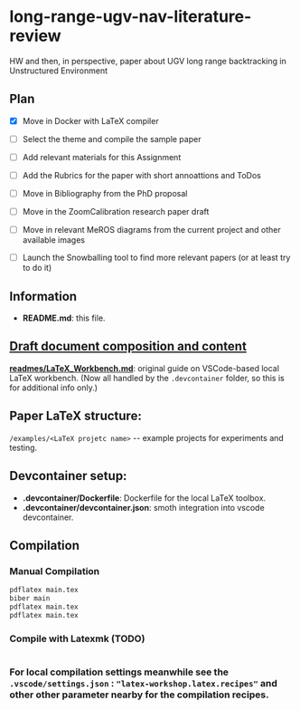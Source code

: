 # long-range-ugv-nav-literature-review

HW and then, in perspective, paper about UGV long range backtracking in Unstructured Environment

## Plan

- [x] Move in Docker with LaTeX compiler
- [ ] Select the theme and compile the sample paper
- [ ] Add relevant materials for this Assignment
- [ ] Add the Rubrics for the paper with short annoattions and ToDos
- [ ] Move in Bibliography from the PhD proposal
- [ ] Move in the ZoomCalibration research paper draft
- [ ] Move in relevant MeROS diagrams from the current project and other available images
- [ ] Launch the Snowballing tool to find more relevant papers (or at least try to do it)


## Information

- **README.md**: this file.

## [Draft document composition and content](readmes/structure.md)

**[readmes/LaTeX_Workbench.md](readmes/LaTeX_Workbench.md)**: original guide on VSCode-based local LaTeX workbench.
(Now all handled by the `.devcontainer` folder, so this is for additional info only.)

## Paper LaTeX structure:
`/examples/<LaTeX projetc name>` -- example projects for experiments and testing.

## Devcontainer setup:
- **.devcontainer/Dockerfile**: Dockerfile for the local LaTeX toolbox.
- **.devcontainer/devcontainer.json**: smoth integration into vscode devcontainer.

## Compilation
### Manual Compilation
```bash
pdflatex main.tex
biber main
pdflatex main.tex
pdflatex main.tex
```

### Compile with Latexmk (TODO)
```bash
```
### For local compilation settings meanwhile see the `.vscode/settings.json` : `"latex-workshop.latex.recipes"` and other other parameter nearby for the compilation recipes.
